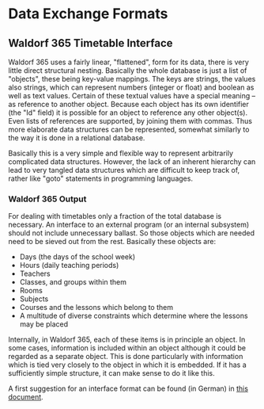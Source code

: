 # Data Exchange Formats

## Waldorf 365 Timetable Interface

Waldorf 365 uses a fairly linear, "flattened", form for its data, there is very little direct structural nesting. Basically the whole database is just a list of "objects", these being key-value mappings. The keys are strings, the values also strings, which can represent numbers (integer or float) and boolean as well as text values. Certain of these textual values have a special meaning – as reference to another object. Because each object has its own identifier (the "Id" field) it is possible for an object to reference any other object(s). Even lists of references are supported, by joining them with commas. Thus more elaborate data structures can be represented, somewhat similarly to the way it is done in a relational database.

Basically this is a very simple and flexible way to represent arbitrarily complicated data structures. However, the lack of an inherent hierarchy can lead to very tangled data structures which are difficult to keep track of, rather like "goto" statements in programming languages.

### Waldorf 365 Output

For dealing with timetables only a fraction of the total database is necessary. An interface to an external program (or an internal subsystem) should not include unnecessary ballast. So those objects which are needed need to be sieved out from the rest. Basically these objects are:

 - Days (the days of the school week)
 - Hours (daily teaching periods)
 - Teachers
 - Classes, and groups within them
 - Rooms
 - Subjects
 - Courses and the lessons which belong to them
 - A multitude of diverse constraints which determine where the lessons may be placed

Internally, in Waldorf 365, each of these items is in principle an object. In some cases, information is included within an object although it could be regarded as a separate object. This is done particularly with information which is tied very closely to the object in which it is embedded. If it has a sufficiently simple structure, it can make sense to do it like this.

A first suggestion for an interface format can be found (in German) in [this document](stundenplanschnittstelle.md).
